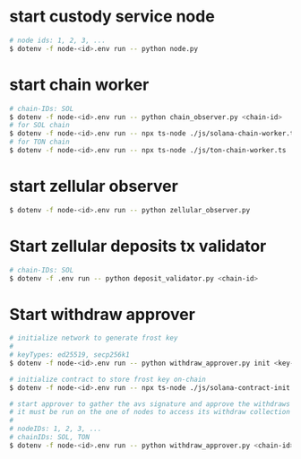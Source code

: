 # start custody service node
```bash
# node ids: 1, 2, 3, ...
$ dotenv -f node-<id>.env run -- python node.py
```

# start chain worker
```bash
# chain-IDs: SOL
$ dotenv -f node-<id>.env run -- python chain_observer.py <chain-id>
# for SOL chain
$ dotenv -f node-<id>.env run -- npx ts-node ./js/solana-chain-worker.ts
# for TON chain
$ dotenv -f node-<id>.env run -- npx ts-node ./js/ton-chain-worker.ts
```

# start zellular observer
```bash
$ dotenv -f node-<id>.env run -- python zellular_observer.py
```

# Start zellular deposits tx validator
```bash
# chain-IDs: SOL
$ dotenv -f .env run -- python deposit_validator.py <chain-id>
```

# Start withdraw approver
```bash
# initialize network to generate frost key
#
# keyTypes: ed25519, secp256k1
$ dotenv -f node-<id>.env run -- python withdraw_approver.py init <key-type> <running node count> <threshold>

# initialize contract to store frost key on-chain
$ dotenv -f node-<id>.env run -- npx ts-node ./js/solana-contract-init.ts

# start approver to gather the avs signature and approve the withdraws
# it must be run on the one of nodes to access its withdraw collection
#
# nodeIDs: 1, 2, 3, ...
# chainIDs: SOL, TON
$ dotenv -f node-<id>.env run -- python withdraw_approver.py <chain-id>
```